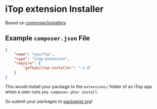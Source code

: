 # iTop extension Installer

Based on [composer/installers](https://github.com/composer/installers)
## Example `composer.json` File


```json
{
    "name": "you/ftp",
    "type": "itop-extension",
    "require": {
        "gafhyb/itop-installer": "~1.0"
    }
}
```

This would install your package to the `extensions/` folder of an iTop app
when a user runs `php composer.phar install`.

So submit your packages to [packagist.org](http://packagist.org)!